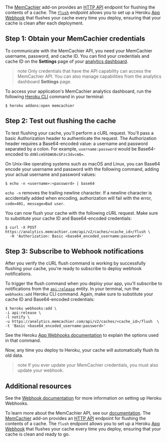 
The [MemCachier](https://elements.heroku.com/addons/memcachier) add-on provides an [HTTP API](memcachier#analytics-api-v2) endpoint for flushing the contents of a cache. The [`flush`](memcachier#flush) endpoint allows you to set up a Heroku [App Webhook](app-webhooks) that flushes your cache every time you deploy, ensuring that your cache is clean after each deployment.

## Step 1: Obtain your MemCachier credentials

To communicate with the MemCachier API, you need your MemCachier username, password, and cache ID. You can find your credentials and cache ID on the **Settings** page of your
[analytics dashboard](memcachier#memcachier-analytics).

>note
>Only credentials that have the API capability can access the MemCachier API. You can also manage capabilities from the analytics dashboard **Settings** page.

To access your application's MemCachier analytics dashboard, run the following [Heroku CLI](heroku-cli) command in your terminal:

```term
$ heroku addons:open memcachier
```

## Step 2: Test out flushing the cache

To test flushing your cache, you'll perform a cURL request. You'll pass a basic Authorization header to authenticate the request. The Authorization header requires a Base64-encoded value: a username and password separated by a colon. For example, `username:password` would be Base64-encoded to `dXNlcm5hbWU6cGFzc3dvcmQ=`.

On Unix-like operating systems such as macOS and Linux, you can Base64 encode your username and password with the following command, adding your actual username and password values:

```term
$ echo -n <username>:<password> | base64
```

`echo -n` removes the trailing newline character. If a newline character is accidentally added when encoding, authorization will fail with the error, `code=401, message=Bad user`.

You can now flush your cache with the following cURL request. Make sure to substitute your cache ID and Base64-encoded credentials:

```term
$ curl -X POST https://analytics.memcachier.com/api/v2/caches/<cache_id>/flush \
  -H 'Authorization: Basic <base64_encoded_username:password>'
```

## Step 3: Subscribe to Webhook notifications

After you verify the cURL flush command is working by successfully flushing your cache, you're ready to subscribe to deploy webhook notifications.

To trigger the flush command when you deploy your app, you'll subscribe to notifications from the [`api:release`](app-webhooks#step-2-determine-which-events-to-subscribe-to) entity. In your terminal, run the `webhooks:add` Heroku CLI command. Again, make sure to substitute your cache ID and Base64-encoded credentials:

```term
$ heroku webhooks:add \
-i api:release \
-l notify \
-u https://analytics.memcachier.com/api/v2/caches/<cache_id>/flush  \
-t 'Basic <base64_encoded_username:password>'
```

See the Heroku [App Webhooks documentation](app-webhooks#step-3-subscribe) to explain the options used in that command.

Now, any time you deploy to Heroku, your cache will automatically flush its old data.

>note
>If you ever update your MemCachier credentials, you must also update your webhook.

## Additional resources

See the [Webhook documentation](app-webhooks) for more information on setting up Heroku Webhooks.

To learn more about the MemCachier API, see our [documentation](memcachier#analytics-api-v2).
The [MemCachier](https://elements.heroku.com/addons/memcachier) add-on provides an [HTTP API](memcachier#analytics-api-v2) endpoint for flushing the contents of a cache. The `flush` endpoint allows you to set up a Heroku [App Webhook](app-webhooks) that flushes your cache every time you deploy, ensuring that your cache is clean and ready to go.